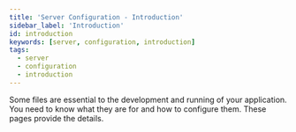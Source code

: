 ```yaml
---
title: 'Server Configuration - Introduction'
sidebar_label: 'Introduction'
id: introduction
keywords: [server, configuration, introduction]
tags:
  - server
  - configuration
  - introduction
---
```



Some files are essential to the development and running of your application. You need to know what they are for and how to configure them. These pages provide the details.
